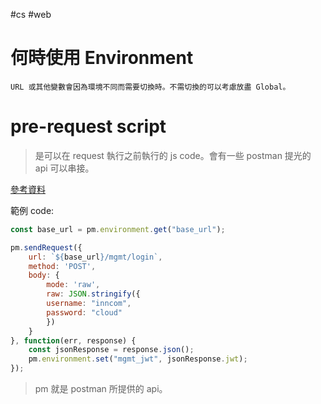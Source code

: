 #cs #web

# 何時使用 Environment
	URL 或其他變數會因為環境不同而需要切換時。不需切換的可以考慮放盡 Global。

# pre-request script
> 是可以在 request 執行之前執行的 js code。會有一些 postman 提光的 api 可以串接。

[參考資料](https://blog.dtask.idv.tw/Postman/Postman_PreRequestScript_Token_API/)

範例 code: 
```js
const base_url = pm.environment.get("base_url");

pm.sendRequest({
	url: `${base_url}/mgmt/login`,
	method: 'POST',
	body: {
		mode: 'raw',
		raw: JSON.stringify({
		username: "inncom",
		password: "cloud"
		})
	}
}, function(err, response) {
	const jsonResponse = response.json();
	pm.environment.set("mgmt_jwt", jsonResponse.jwt);
});
```
> pm 就是 postman 所提供的 api。